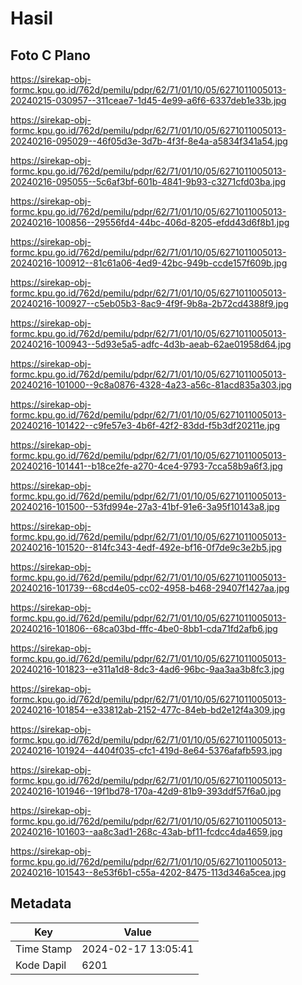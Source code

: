 # Hasil

## Foto C Plano

https://sirekap-obj-formc.kpu.go.id/762d/pemilu/pdpr/62/71/01/10/05/6271011005013-20240215-030957--311ceae7-1d45-4e99-a6f6-6337deb1e33b.jpg

https://sirekap-obj-formc.kpu.go.id/762d/pemilu/pdpr/62/71/01/10/05/6271011005013-20240216-095029--46f05d3e-3d7b-4f3f-8e4a-a5834f341a54.jpg

https://sirekap-obj-formc.kpu.go.id/762d/pemilu/pdpr/62/71/01/10/05/6271011005013-20240216-095055--5c6af3bf-601b-4841-9b93-c3271cfd03ba.jpg

https://sirekap-obj-formc.kpu.go.id/762d/pemilu/pdpr/62/71/01/10/05/6271011005013-20240216-100856--29556fd4-44bc-406d-8205-efdd43d6f8b1.jpg

https://sirekap-obj-formc.kpu.go.id/762d/pemilu/pdpr/62/71/01/10/05/6271011005013-20240216-100912--81c61a06-4ed9-42bc-949b-ccde157f609b.jpg

https://sirekap-obj-formc.kpu.go.id/762d/pemilu/pdpr/62/71/01/10/05/6271011005013-20240216-100927--c5eb05b3-8ac9-4f9f-9b8a-2b72cd4388f9.jpg

https://sirekap-obj-formc.kpu.go.id/762d/pemilu/pdpr/62/71/01/10/05/6271011005013-20240216-100943--5d93e5a5-adfc-4d3b-aeab-62ae01958d64.jpg

https://sirekap-obj-formc.kpu.go.id/762d/pemilu/pdpr/62/71/01/10/05/6271011005013-20240216-101000--9c8a0876-4328-4a23-a56c-81acd835a303.jpg

https://sirekap-obj-formc.kpu.go.id/762d/pemilu/pdpr/62/71/01/10/05/6271011005013-20240216-101422--c9fe57e3-4b6f-42f2-83dd-f5b3df20211e.jpg

https://sirekap-obj-formc.kpu.go.id/762d/pemilu/pdpr/62/71/01/10/05/6271011005013-20240216-101441--b18ce2fe-a270-4ce4-9793-7cca58b9a6f3.jpg

https://sirekap-obj-formc.kpu.go.id/762d/pemilu/pdpr/62/71/01/10/05/6271011005013-20240216-101500--53fd994e-27a3-41bf-91e6-3a95f10143a8.jpg

https://sirekap-obj-formc.kpu.go.id/762d/pemilu/pdpr/62/71/01/10/05/6271011005013-20240216-101520--814fc343-4edf-492e-bf16-0f7de9c3e2b5.jpg

https://sirekap-obj-formc.kpu.go.id/762d/pemilu/pdpr/62/71/01/10/05/6271011005013-20240216-101739--68cd4e05-cc02-4958-b468-29407f1427aa.jpg

https://sirekap-obj-formc.kpu.go.id/762d/pemilu/pdpr/62/71/01/10/05/6271011005013-20240216-101806--68ca03bd-fffc-4be0-8bb1-cda71fd2afb6.jpg

https://sirekap-obj-formc.kpu.go.id/762d/pemilu/pdpr/62/71/01/10/05/6271011005013-20240216-101823--e311a1d8-8dc3-4ad6-96bc-9aa3aa3b8fc3.jpg

https://sirekap-obj-formc.kpu.go.id/762d/pemilu/pdpr/62/71/01/10/05/6271011005013-20240216-101854--e33812ab-2152-477c-84eb-bd2e12f4a309.jpg

https://sirekap-obj-formc.kpu.go.id/762d/pemilu/pdpr/62/71/01/10/05/6271011005013-20240216-101924--4404f035-cfc1-419d-8e64-5376afafb593.jpg

https://sirekap-obj-formc.kpu.go.id/762d/pemilu/pdpr/62/71/01/10/05/6271011005013-20240216-101946--19f1bd78-170a-42d9-81b9-393ddf57f6a0.jpg

https://sirekap-obj-formc.kpu.go.id/762d/pemilu/pdpr/62/71/01/10/05/6271011005013-20240216-101603--aa8c3ad1-268c-43ab-bf11-fcdcc4da4659.jpg

https://sirekap-obj-formc.kpu.go.id/762d/pemilu/pdpr/62/71/01/10/05/6271011005013-20240216-101543--8e53f6b1-c55a-4202-8475-113d346a5cea.jpg


## Metadata

| Key        | Value               |
| ---------- | ------------------- |
| Time Stamp | 2024-02-17 13:05:41 |
| Kode Dapil | 6201                |



